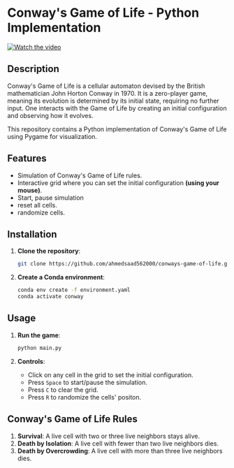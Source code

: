 # Conway's Game of Life - Python Implementation

[![Watch the video](https://img.youtube.com/vi/)](https://github.com/ahmedsaad562000/conways-game-of-life/assets/76961547/988d489e-ab4f-47ad-8efb-699af0fa05ac)



## Description

Conway's Game of Life is a cellular automaton devised by the British mathematician John Horton Conway in 1970. It is a zero-player game, meaning its evolution is determined by its initial state, requiring no further input. One interacts with the Game of Life by creating an initial configuration and observing how it evolves.

This repository contains a Python implementation of Conway's Game of Life using Pygame for visualization.

## Features

- Simulation of Conway's Game of Life rules.
- Interactive grid where you can set the initial configuration **(using your mouse)**.
- Start, pause simulation
- reset all cells.
- randomize cells.

## Installation

1. **Clone the repository**:
   ```sh
   git clone https://github.com/ahmedsaad562000/conways-game-of-life.git
   ```

2. **Create a Conda environment**:
   ```sh
   conda env create -f environment.yaml
   conda activate conway
   ```

## Usage

1. **Run the game**:
   ```sh
   python main.py
   ```

2. **Controls**:
   - Click on any cell in the grid to set the initial configuration.
   - Press `Space` to start/pause the simulation.
   - Press `C` to clear the grid.
   - Press `R` to randomize the cells' positon.

## Conway's Game of Life Rules

1. **Survival**: A live cell with two or three live neighbors stays alive.
2. **Death by Isolation**: A live cell with fewer than two live neighbors dies.
3. **Death by Overcrowding**: A live cell with more than three live neighbors dies.





























